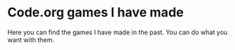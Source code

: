 # Code.org games I have made

Here you can find the games I have made in the past. You can do what you want with them.
